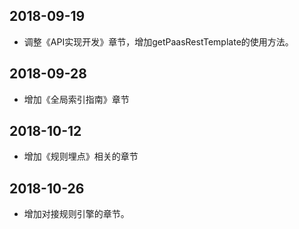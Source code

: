 
## 2018-09-19
* 调整《API实现开发》章节，增加getPaasRestTemplate的使用方法。

## 2018-09-28
* 增加《全局索引指南》章节

## 2018-10-12
* 增加《规则埋点》相关的章节

## 2018-10-26
* 增加对接规则引擎的章节。


